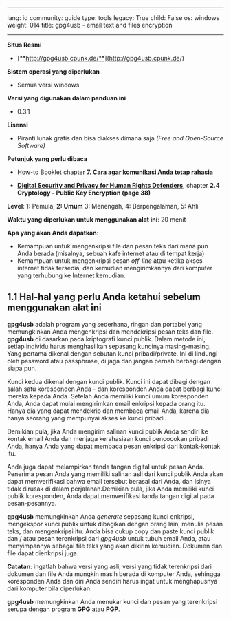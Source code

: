 

---

lang: id
community: guide
type: tools
legacy: True
child: False
os: windows
weight: 014
title: gpg4usb - email text and files encryption

---

**Situs Resmi**

- [**http://gpg4usb.cpunk.de/**](http://gpg4usb.cpunk.de/)

**Sistem operasi yang diperlukan**

- Semua versi windows

**Versi yang digunakan dalam panduan ini**

- 0.3.1

**Lisensi**

- Piranti lunak gratis dan bisa diakses dimana saja *(Free and Open-Source Software)*

**Petunjuk yang perlu dibaca**

- How-to Booklet chapter [**7. Cara agar komunikasi Anda tetap rahasia**](/id/chapter-7)

- [**Digital Security and Privacy for Human Rights Defenders**](https://www.frontlinedefenders.org/esecman), chapter **2.4 Cryptology - Public Key Encryption (page 38)**

**Level**: 1: Pemula, **2: Umum** 3: Menengah, 4: Berpengalaman, 5: Ahli

**Waktu yang diperlukan untuk menggunakan alat ini**: 20 menit

**Apa yang akan Anda dapatkan**:

- Kemampuan untuk mengenkripsi file dan pesan teks dari mana pun Anda berada (misalnya, sebuah kafe internet atau di tempat kerja)
- Kemampuan untuk mengenkripsi pesan *off-line* atau ketika akses internet tidak tersedia, dan kemudian mengirimkannya dari komputer yang terhubung ke Internet kemudian.

## 1.1 Hal-hal yang perlu Anda ketahui sebelum menggunakan alat ini ##

**gpg4usb** adalah program yang sederhana, ringan dan portabel yang memungkinkan Anda mengenkripsi dan mendekripsi pesan teks dan file. **gpg4usb** di dasarkan pada kriptografi kunci publik. Dalam metode ini, setiap individu harus menghasilkan sepasang kuncinya masing-masing. Yang pertama dikenal dengan sebutan kunci pribadi/private. Ini di lindungi oleh password atau passphrase, di jaga dan jangan pernah berbagi dengan siapa pun. 

Kunci kedua dikenal dengan kunci publik. Kunci ini dapat dibagi dengan salah satu koresponden Anda - dan koresponden Anda dapat berbagi kunci mereka kepada Anda. Setelah Anda memiliki kunci umum koresponden Anda, Anda dapat mulai mengirimkan email enkripsi kepada orang itu. Hanya dia yang dapat mendekrip dan membaca email Anda, karena dia hanya seorang yang mempunyai akses ke kunci pribadi.

Demikian pula, jika Anda mengirim salinan kunci publik Anda sendiri ke kontak email Anda dan menjaga kerahasiaan kunci pencocokan pribadi Anda, hanya Anda yang dapat membaca pesan enkripsi dari kontak-kontak itu.

Anda juga dapat melampirkan tanda tangan digital untuk pesan Anda. Penerima pesan Anda yang memiliki salinan asli dari kunci publik Anda akan dapat memverifikasi bahwa email tersebut berasal dari Anda, dan isinya tidak dirusak di dalam perjalanan.Demikian pula, jika Anda memiliki kunci publik koresponden, Anda dapat memverifikasi tanda tangan digital pada pesan-pesannya.

**gpg4usb** memungkinkan Anda *generate* sepasang kunci enkripsi, mengekspor kunci publik untuk dibagikan dengan orang lain, menulis pesan teks, dan mengenkripsi itu. Anda bisa cukup copy dan paste kunci publik dan / atau pesan terenkripsi dari *gpg4usb* untuk tubuh email Anda, atau menyimpannya sebagai file teks yang akan dikirim kemudian. Dokumen dan file dapat dienkripsi juga.

**Catatan**: ingatlah bahwa versi yang asli, versi yang tidak terenkripsi  dari dokumen dan file Anda mungkin masih berada di komputer Anda, sehingga koresponden Anda dan diri Anda sendiri harus ingat untuk menghapusnya dari komputer bila diperlukan.

**gpg4usb** memungkinkan Anda menukar kunci dan pesan yang terenkripsi serupa dengan program **GPG** atau **PGP**.


